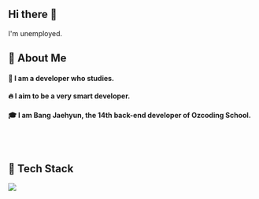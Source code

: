 ## Hi there 👋
I'm unemployed.
<div>
  <!--Header-->

</div>

<div>
  <!--Body-->
  
  ## 👀 About Me
  #### :raising_hand: I am a developer who studies. <br/>
  #### :fire: I aim to be a very smart developer. <br/>
  #### :mortar_board: I am Bang Jaehyun, the 14th back-end developer of Ozcoding School.
  <br/>
  <br/>
  
  ## 🧱 Tech Stack

<img src="https://img.shields.io/badge/Python-3776AB?style=for-the-badge&logo=Python&logoColor=white">



</div>

